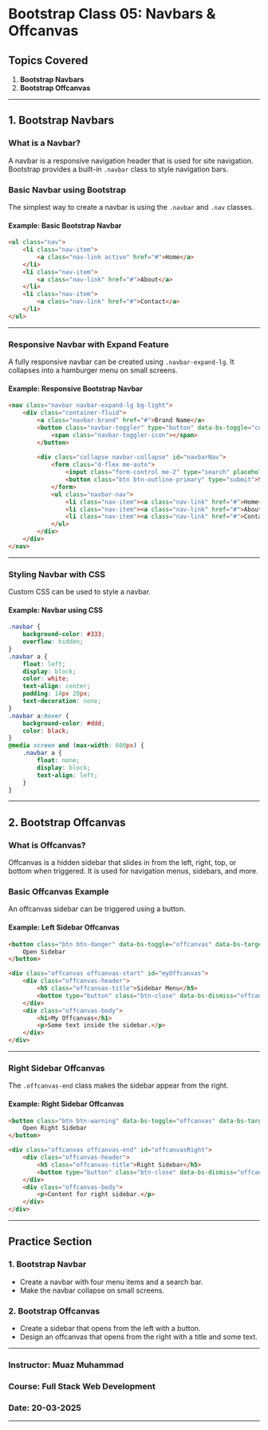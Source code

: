 
# **Bootstrap Class 05: Navbars & Offcanvas**  

## **Topics Covered**  
1. **Bootstrap Navbars**  
2. **Bootstrap Offcanvas**  

---

## **1. Bootstrap Navbars**  

### **What is a Navbar?**  
A navbar is a responsive navigation header that is used for site navigation. Bootstrap provides a built-in `.navbar` class to style navigation bars.  

### **Basic Navbar using Bootstrap**  
The simplest way to create a navbar is using the `.navbar` and `.nav` classes.

#### **Example: Basic Bootstrap Navbar**  
```html
<ul class="nav">
    <li class="nav-item">
        <a class="nav-link active" href="#">Home</a>
    </li>
    <li class="nav-item">
        <a class="nav-link" href="#">About</a>
    </li>
    <li class="nav-item">
        <a class="nav-link" href="#">Contact</a>
    </li>
</ul>
```

---

### **Responsive Navbar with Expand Feature**  
A fully responsive navbar can be created using `.navbar-expand-lg`. It collapses into a hamburger menu on small screens.

#### **Example: Responsive Bootstrap Navbar**  
```html
<nav class="navbar navbar-expand-lg bg-light">
    <div class="container-fluid">
        <a class="navbar-brand" href="#">Brand Name</a>
        <button class="navbar-toggler" type="button" data-bs-toggle="collapse" data-bs-target="#navbarNav">
            <span class="navbar-toggler-icon"></span>
        </button>
        
        <div class="collapse navbar-collapse" id="navbarNav">
            <form class="d-flex me-auto">
                <input class="form-control me-2" type="search" placeholder="Search">
                <button class="btn btn-outline-primary" type="submit">Search</button>
            </form>
            <ul class="navbar-nav">
                <li class="nav-item"><a class="nav-link" href="#">Home</a></li>
                <li class="nav-item"><a class="nav-link" href="#">About</a></li>
                <li class="nav-item"><a class="nav-link" href="#">Contact</a></li>
            </ul> 
        </div>
    </div>
</nav>
```

---

### **Styling Navbar with CSS**  
Custom CSS can be used to style a navbar.

#### **Example: Navbar using CSS**  
```css
.navbar {
    background-color: #333;
    overflow: hidden;
}
.navbar a {
    float: left;
    display: block;
    color: white;
    text-align: center;
    padding: 14px 20px;
    text-decoration: none;
}
.navbar a:hover {
    background-color: #ddd;
    color: black;
}
@media screen and (max-width: 600px) {
    .navbar a {
        float: none;
        display: block;
        text-align: left;
    }
}
```

---

## **2. Bootstrap Offcanvas**  

### **What is Offcanvas?**  
Offcanvas is a hidden sidebar that slides in from the left, right, top, or bottom when triggered. It is used for navigation menus, sidebars, and more.

### **Basic Offcanvas Example**  
An offcanvas sidebar can be triggered using a button.

#### **Example: Left Sidebar Offcanvas**  
```html
<button class="btn btn-danger" data-bs-toggle="offcanvas" data-bs-target="#myOffcanvas">
    Open Sidebar
</button>

<div class="offcanvas offcanvas-start" id="myOffcanvas">
    <div class="offcanvas-header">
        <h5 class="offcanvas-title">Sidebar Menu</h5>
        <button type="button" class="btn-close" data-bs-dismiss="offcanvas"></button>
    </div>
    <div class="offcanvas-body">
        <h1>My Offcanvas</h1>
        <p>Some text inside the sidebar.</p>
    </div>
</div>
```

---

### **Right Sidebar Offcanvas**  
The `.offcanvas-end` class makes the sidebar appear from the right.

#### **Example: Right Sidebar Offcanvas**  
```html
<button class="btn btn-warning" data-bs-toggle="offcanvas" data-bs-target="#offcanvasRight">
    Open Right Sidebar
</button>

<div class="offcanvas offcanvas-end" id="offcanvasRight">
    <div class="offcanvas-header">
        <h5 class="offcanvas-title">Right Sidebar</h5>
        <button type="button" class="btn-close" data-bs-dismiss="offcanvas"></button>
    </div>
    <div class="offcanvas-body">
        <p>Content for right sidebar.</p>
    </div>
</div>
```

---

## **Practice Section**  

### **1. Bootstrap Navbar**  
- Create a navbar with four menu items and a search bar.  
- Make the navbar collapse on small screens.  

### **2. Bootstrap Offcanvas**  
- Create a sidebar that opens from the left with a button.  
- Design an offcanvas that opens from the right with a title and some text.  

---

### **Instructor:** Muaz Muhammad  
### **Course:** Full Stack Web Development  
### **Date:** 20-03-2025  

---

